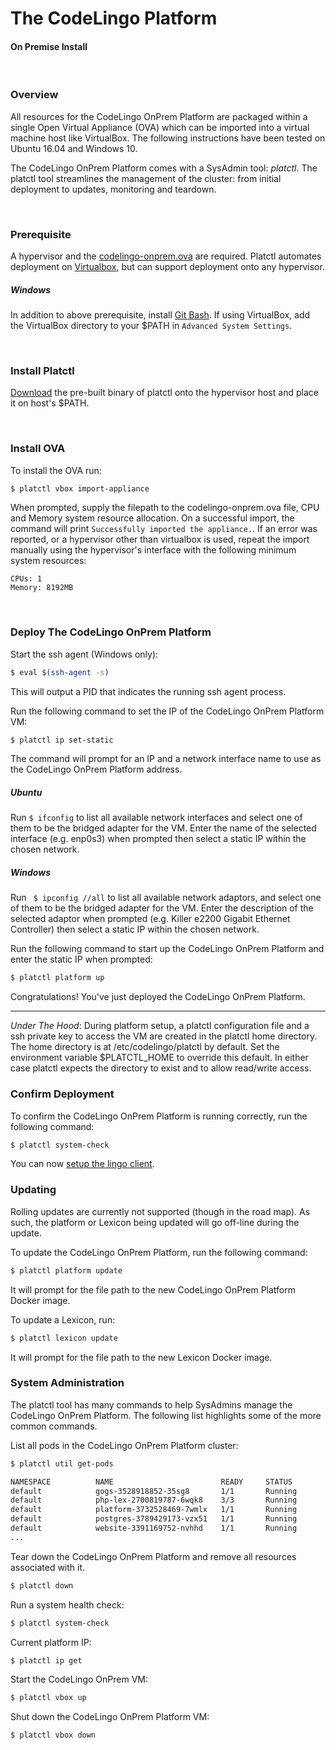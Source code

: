 # The CodeLingo Platform 
#### On Premise Install

<br/>

### Overview

All resources for the CodeLingo OnPrem Platform are packaged within a single Open Virtual Appliance (OVA) which can be imported into a virtual machine host like VirtualBox. The following instructions have been tested on Ubuntu 16.04 and Windows 10.


The CodeLingo OnPrem Platform comes with a SysAdmin tool: *platctl*. The platctl tool streamlines the management of the cluster: from initial deployment to updates, monitoring and teardown.

<br/>

### Prerequisite

A hypervisor and the [codelingo-onprem.ova](https://drive.google.com/drive/u/1/folders/0B1mECGkVsAMLN1Bmem8yb1AzdVk) are required. Platctl automates deployment on [Virtualbox](https://www.virtualbox.org/wiki/Downloads), but can support deployment onto any hypervisor.

##### Windows
In addition to above prerequisite, install [Git Bash](https://git-for-windows.github.io/). If using VirtualBox, add the VirtualBox directory to your $PATH in `Advanced System Settings`.

<br/>

### Install Platctl

[Download](https://drive.google.com/drive/u/1/folders/0B1mECGkVsAMLN1Bmem8yb1AzdVk) the pre-built binary of platctl onto the hypervisor host and place it on host's $PATH.

<br/>

### Install OVA

To install the OVA run:

```bash
$ platctl vbox import-appliance
```

When prompted, supply the filepath to the codelingo-onprem.ova file, CPU and Memory system resource allocation. On a successful import, the command will print `Successfully imported the appliance.`.  If an error was reported, or a hypervisor other than virtualbox is used, repeat the import manually using the hypervisor's interface with the following minimum system resources:

```
CPUs: 1
Memory: 8192MB
```

<br/>

### Deploy The CodeLingo OnPrem Platform

Start the ssh agent (Windows only):

```bash
$ eval $(ssh-agent -s)
```

This will output a PID that indicates the running ssh agent process.

Run the following command to set the IP of the CodeLingo OnPrem Platform VM:

```bash
$ platctl ip set-static
```

The command will prompt for an IP and a network interface name to use as the CodeLingo OnPrem Platform address. 

##### Ubuntu
Run `$ ifconfig` to list all available network interfaces and select one of them to be the bridged adapter for the VM. Enter the name of the selected interface (e.g. enp0s3) when prompted then select a static IP within the chosen network.

##### Windows
Run ` $ ipconfig //all` to list all available network adaptors, and select one of them to be the bridged adapter for the VM. Enter the description of the selected adaptor when prompted (e.g. Killer e2200 Gigabit Ethernet Controller) then select a static IP within the chosen network.

Run the following command to start up the CodeLingo OnPrem Platform and enter the static IP when prompted:

```bash
$ platctl platform up
```

Congratulations! You've just deployed the CodeLingo OnPrem Platform.

---

*Under The Hood*: During platform setup, a platctl configuration file and a ssh private key to access the VM are created in the platctl home directory. The home directory is at /etc/codelingo/platctl by default. Set the environment variable $PLATCTL_HOME to override this default. In either case platctl expects the directory to exist and to allow read/write access.

### Confirm Deployment

To confirm the CodeLingo OnPrem Platform is running correctly, run the following command:

```bash
$ platctl system-check
```

You can now [setup the lingo client](/getting-started).

### Updating

Rolling updates are currently not supported (though in the road map). As such, the platform or Lexicon being updated will go off-line during the update. 

To update the CodeLingo OnPrem Platform, run the following command:

```bash
$ platctl platform update
```

It will prompt for the file path to the new CodeLingo OnPrem Platform Docker image.

To update a Lexicon, run:

```bash
$ platctl lexicon update
```

It will prompt for the file path to the new Lexicon Docker image.

### System Administration

The platctl tool has many commands to help SysAdmins manage the CodeLingo OnPrem Platform. The following list highlights some of the more common commands.

List all pods in the CodeLingo OnPrem Platform cluster:

```bash
$ platctl util get-pods

NAMESPACE          NAME                        READY     STATUS             RESTARTS   AGE
default            gogs-3528918852-35sg8       1/1       Running            0          59m
default            php-lex-2700819787-6wqk8    3/3       Running            0          58m
default            platform-3732528469-7wmlx   1/1       Running            0          58m
default            postgres-3789429173-vzx51   1/1       Running            0          59m
default            website-3391169752-nvhhd    1/1       Running            0          58m
...
```
Tear down the CodeLingo OnPrem Platform and remove all resources associated with it.

```bash
$ platctl down
```

Run a system health check:

```bash
$ platctl system-check
```

Current platform IP:

```bash
$ platctl ip get
```

Start the CodeLingo OnPrem VM:

```bash
$ platctl vbox up
```

Shut down the CodeLingo OnPrem Platform VM:

```bash
$ platctl vbox down
```
